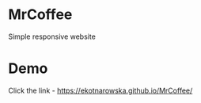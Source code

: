 # MrCoffee
Simple responsive  website

# Demo
Click the link - https://ekotnarowska.github.io/MrCoffee/
